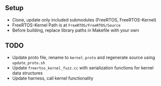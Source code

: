 ## Setup

+ Clone, update only included submodules (FreeRTOS, FreeRTOS-Kernel)
+ FreeRTOS-Kernel Path is at `FreeRTOS/FreeRTOS/Source`
+ Before building, replace library paths in Makefile with your own

## TODO

+ Update proto file, rename to `kernel.proto` and regenerate source using `update_proto.sh`
+ Update `freertos_kernel_fuzz.cc` with serialization functions for kernel data structures
+ Update harness, call kernel functionality
